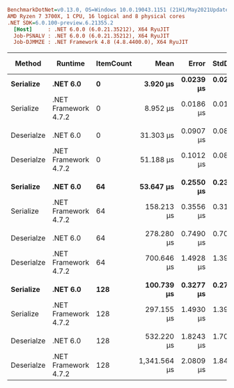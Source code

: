 ``` ini

BenchmarkDotNet=v0.13.0, OS=Windows 10.0.19043.1151 (21H1/May2021Update)
AMD Ryzen 7 3700X, 1 CPU, 16 logical and 8 physical cores
.NET SDK=6.0.100-preview.6.21355.2
  [Host]     : .NET 6.0.0 (6.0.21.35212), X64 RyuJIT
  Job-PSNALV : .NET 6.0.0 (6.0.21.35212), X64 RyuJIT
  Job-DJMMZE : .NET Framework 4.8 (4.8.4400.0), X64 RyuJIT


```
|     Method |              Runtime | ItemCount |         Mean |     Error |    StdDev |        Ratio | RatioSD |   Gen 0 |  Gen 1 | Gen 2 | Allocated |
|----------- |--------------------- |---------- |-------------:|----------:|----------:|-------------:|--------:|--------:|-------:|------:|----------:|
|  **Serialize** |             **.NET 6.0** |         **0** |     **3.920 μs** | **0.0239 μs** | **0.0224 μs** |     **baseline** |        **** |  **0.1602** |      **-** |     **-** |      **1 KB** |
|  Serialize | .NET Framework 4.7.2 |         0 |     8.952 μs | 0.0186 μs | 0.0174 μs | 2.28x slower |   0.01x |  0.1984 |      - |     - |      1 KB |
|            |                      |           |              |           |           |              |         |         |        |       |           |
| Deserialze |             .NET 6.0 |         0 |    31.303 μs | 0.0907 μs | 0.0804 μs |     baseline |         |  1.6479 |      - |     - |     14 KB |
| Deserialze | .NET Framework 4.7.2 |         0 |    51.188 μs | 0.1012 μs | 0.0845 μs | 1.64x slower |   0.01x |  2.3804 | 0.0610 |     - |     15 KB |
|            |                      |           |              |           |           |              |         |         |        |       |           |
|  **Serialize** |             **.NET 6.0** |        **64** |    **53.647 μs** | **0.2550 μs** | **0.2385 μs** |     **baseline** |        **** |  **1.8311** | **0.0610** |     **-** |     **15 KB** |
|  Serialize | .NET Framework 4.7.2 |        64 |   158.213 μs | 0.3556 μs | 0.3152 μs | 2.95x slower |   0.02x |  6.8359 | 0.2441 |     - |     43 KB |
|            |                      |           |              |           |           |              |         |         |        |       |           |
| Deserialze |             .NET 6.0 |        64 |   278.280 μs | 0.7490 μs | 0.7006 μs |     baseline |         |  6.8359 | 0.4883 |     - |     57 KB |
| Deserialze | .NET Framework 4.7.2 |        64 |   700.646 μs | 1.4928 μs | 1.3964 μs | 2.52x slower |   0.01x |  7.8125 | 0.9766 |     - |     55 KB |
|            |                      |           |              |           |           |              |         |         |        |       |           |
|  **Serialize** |             **.NET 6.0** |       **128** |   **100.739 μs** | **0.3277 μs** | **0.2736 μs** |     **baseline** |        **** |  **3.4180** | **0.2441** |     **-** |     **29 KB** |
|  Serialize | .NET Framework 4.7.2 |       128 |   297.155 μs | 1.4930 μs | 1.3966 μs | 2.95x slower |   0.01x | 13.1836 | 0.9766 |     - |     85 KB |
|            |                      |           |              |           |           |              |         |         |        |       |           |
| Deserialze |             .NET 6.0 |       128 |   532.220 μs | 1.8243 μs | 1.7064 μs |     baseline |         | 10.7422 | 0.9766 |     - |     95 KB |
| Deserialze | .NET Framework 4.7.2 |       128 | 1,341.564 μs | 2.0809 μs | 1.8447 μs | 2.52x slower |   0.01x | 13.6719 | 1.9531 |     - |     93 KB |
